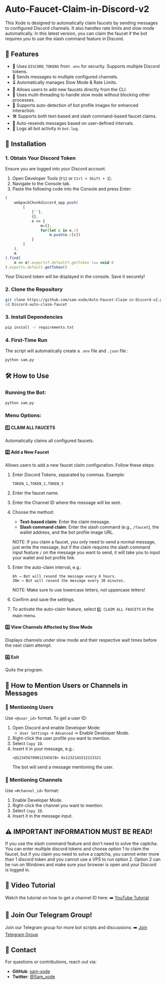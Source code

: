 # Auto-Faucet-Claim-in-Discord-v2
This Xode is designed to automatically claim faucets by sending messages to configured Discord channels. It also handles rate limits and slow mode automatically. In this latest version, you can claim the faucet if the bot requires you to use the slash command feature in Discord.

## 📌 Features

- 🔑 Uses `DISCORD_TOKENS` from `.env` for security. Supports multiple Discord tokens.
- 💬 Sends messages to multiple configured channels.
- ⏳ Automatically manages Slow Mode & Rate Limits.
- 📝 Allows users to add new faucets directly from the CLI.
- 🔄 Uses multi-threading to handle slow mode without blocking other processes.
- 📸 Supports auto-detection of bot profile images for enhanced interaction.
- 🛠 Supports both text-based and slash command-based faucet claims.
- 🔁 Auto-resends messages based on user-defined intervals.
- 💜 Logs all bot activity in `bot.log`.

## 💞 Installation

### 1. Obtain Your Discord Token
Ensure you are logged into your Discord account.

1. Open Developer Tools (`F12` or `Ctrl + Shift + I`).
2. Navigate to the Console tab.
3. Paste the following code into the Console and press Enter:

```js
(
    webpackChunkdiscord_app.push(
        [
            [''],
            {},
            e => {
                m=[];
                for(let c in e.c)
                    m.push(e.c[c])
            }
        ]
    ),
    m
).find(
    m => m?.exports?.default?.getToken !== void 0
).exports.default.getToken()
```

Your Discord token will be displayed in the console. Save it securely!

### 2. Clone the Repository
```sh
git clone https://github.com/sam-xode/Auto-Faucet-Claim-in-Discord-v2.git
cd Discord-auto-claim-faucet
```

### 3. Install Dependencies
```sh
pip install -r requirements.txt
```

### 4. First-Time Run
The script will automatically create a `.env` file and `.json` file :
```sh
python sam.py
```

## 🛠 How to Use

### Running the Bot:
```sh
python sam.py
```

### Menu Options:

#### 1️⃣ CLAIM ALL FAUCETS
Automatically claims all configured faucets.

#### 2️⃣ Add a New Faucet
Allows users to add a new faucet claim configuration. Follow these steps:

1. Enter Discord Tokens, separated by commas. Example:
   ```
   TOKEN_1,TOKEN_2,TOKEN_3
   ```
2. Enter the faucet name.
3. Enter the Channel ID where the message will be sent.
4. Choose the method:
   - **Text-based claim**: Enter the claim message.
   - **Slash command claim**: Enter the slash command (e.g., `/faucet`), the wallet address, and the bot profile image URL.

   NOTE: If you claim a faucet, you only need to send a normal message, just write the message, but if the claim requires the slash command input feature `/` on the message you want to send, it will take you to input your wallet and bot profile link.
5. Enter the auto-claim interval, e.g.:
   ```
   6h → Bot will resend the message every 6 hours.
   30m → Bot will resend the message every 30 minutes.
   ```
   NOTE: Make sure to use lowercase letters, not uppercase letters!

6. Confirm and save the settings.
7. To activate the auto-claim feature, select `1️⃣ CLAIM ALL FAUCETS` in the main menu.

#### 3️⃣ View Channels Affected by Slow Mode
Displays channels under slow mode and their respective wait times before the next claim attempt.

#### 4️⃣ Exit
Quits the program.

## 📌 How to Mention Users or Channels in Messages

### 🔹 Mentioning Users
Use `<@user_id>` format. To get a user ID:
1. Open Discord and enable Developer Mode:
   - `User Settings` → `Advanced` → Enable Developer Mode.
2. Right-click the user profile you want to mention.
3. Select `Copy ID`.
4. Insert it in your message, e.g.:
   ```
   <@123456789012345678> 0x1232141512123321
   ```
   The bot will send a message mentioning the user.

### 🔹 Mentioning Channels
Use `<#channel_id>` format:
1. Enable Developer Mode.
2. Right-click the channel you want to mention.
3. Select `Copy ID`.
4. Insert it in the message input.

## ⚠️ IMPORTANT INFORMATION MUST BE READ!
If you use the slash command feature and don't need to solve the captcha. You can enter multiple discord tokens and choose option 1 to claim the faucet, but if you claim you need to solve a captcha, you cannot enter more than 1 discord token and you cannot use a VPS to run option 2. Option 2 can be run on Windows and make sure your browser is open and your Discord is logged in.

## 🎥 Video Tutorial
Watch the tutorial on how to get a channel ID here: ➡️ [YouTube Tutorial](#)

## 👤 Join Our Telegram Group!
Join our Telegram group for more bot scripts and discussions:
➡️ [Join Telegram Group](https://t.me/sam_xode)

## 💌 Contact
For questions or contributions, reach out via:
- **GitHub**: [sam-xode](https://github.com/sam-xode)
- **Twitter**: [@Sam_xode](https://twitter.com/Sam_xode)

